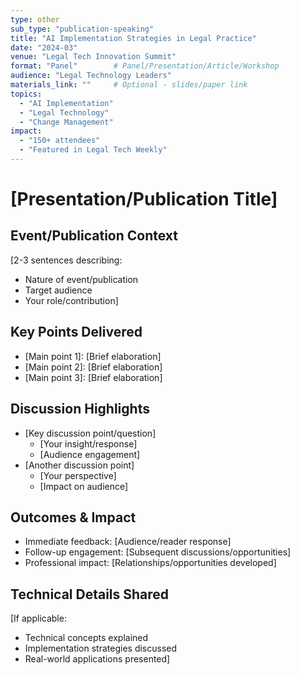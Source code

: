 ```yaml
---
type: other
sub_type: "publication-speaking"
title: "AI Implementation Strategies in Legal Practice"
date: "2024-03"
venue: "Legal Tech Innovation Summit"
format: "Panel"        # Panel/Presentation/Article/Workshop
audience: "Legal Technology Leaders"
materials_link: ""     # Optional - slides/paper link
topics:
  - "AI Implementation"
  - "Legal Technology"
  - "Change Management"
impact:
  - "150+ attendees"
  - "Featured in Legal Tech Weekly"
---
```


# [Presentation/Publication Title]

## Event/Publication Context
[2-3 sentences describing:
- Nature of event/publication
- Target audience
- Your role/contribution]

## Key Points Delivered
- [Main point 1]: [Brief elaboration]
- [Main point 2]: [Brief elaboration]
- [Main point 3]: [Brief elaboration]

## Discussion Highlights
- [Key discussion point/question]
  - [Your insight/response]
  - [Audience engagement]
- [Another discussion point]
  - [Your perspective]
  - [Impact on audience]

## Outcomes & Impact
- Immediate feedback: [Audience/reader response]
- Follow-up engagement: [Subsequent discussions/opportunities]
- Professional impact: [Relationships/opportunities developed]

## Technical Details Shared
[If applicable:
- Technical concepts explained
- Implementation strategies discussed
- Real-world applications presented]